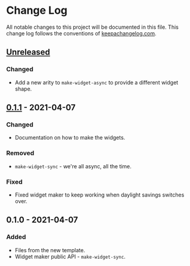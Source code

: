 # Change Log
All notable changes to this project will be documented in this file. This change log follows the conventions of [keepachangelog.com](http://keepachangelog.com/).

## [Unreleased]
### Changed
- Add a new arity to `make-widget-async` to provide a different widget shape.

## [0.1.1] - 2021-04-07
### Changed
- Documentation on how to make the widgets.

### Removed
- `make-widget-sync` - we're all async, all the time.

### Fixed
- Fixed widget maker to keep working when daylight savings switches over.

## 0.1.0 - 2021-04-07
### Added
- Files from the new template.
- Widget maker public API - `make-widget-sync`.

[Unreleased]: https://github.com/anonimitoraf/clj-flx/compare/0.1.1...HEAD
[0.1.1]: https://github.com/anonimitoraf/clj-flx/compare/0.1.0...0.1.1
